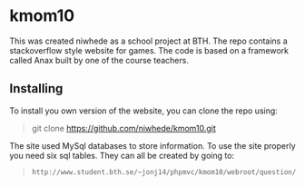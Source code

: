 kmom10
=========
This was created niwhede as a school project at BTH. The repo contains a
stackoverflow style website for games. The code is based on a framework called Anax
built by one of the course teachers.

Installing
-----------
To install you own version of the website, you can clone the repo using:
>    git clone https://github.com/niwhede/kmom10.git


The site used MySql databases to store information. To use the site properly
you need six sql tables. They can all be created by going to:

>     http://www.student.bth.se/~jonj14/phpmvc/kmom10/webroot/question/setup
